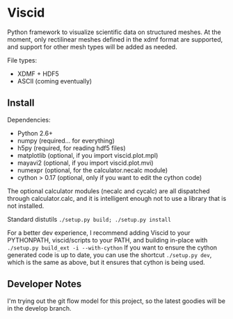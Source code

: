 # Viscid #

Python framework to visualize scientific data on structured meshes. At the moment,
only rectilinear meshes defined in the xdmf format are supported, and support for
other mesh types will be added as needed.

File types:
+ XDMF + HDF5
+ ASCII (coming eventually)

## Install ##

Dependencies:
+ Python 2.6+
+ numpy (required... for everything)
+ h5py (required, for reading hdf5 files)
+ matplotlib (optional, if you import viscid.plot.mpl)
+ mayavi2 (optional, if you import viscid.plot.mvi)
+ numexpr (optional, for the calculator.necalc module)
+ cython > 0.17 (optional, only if you want to edit the cython code)

The optional calculator modules (necalc and cycalc) are all dispatched through
calculator.calc, and it is intelligent enough not to use a library that is not
installed.

Standard distutils
```./setup.py build; ./setup.py install```

For a better dev experience, I recommend adding Viscid to your PYTHONPATH,
viscid/scripts to your PATH, and building in-place with
```./setup.py build_ext -i --with-cython```
If you want to ensure the cython generated code is up to date, you can use the
shortcut `./setup.py dev`, which is the same as above, but it ensures that
cython is being used.

## Developer Notes ##

I'm trying out the git flow model for this project, so the latest goodies
will be in the develop branch.

